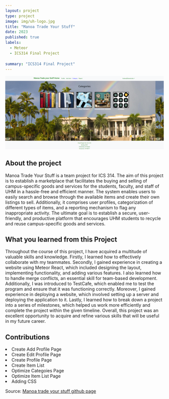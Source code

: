 ```yaml
---
layout: project
type: project
image: img/uh-logo.jpg
title: "Manoa Trade Your Stuff"
date: 2023
published: true
labels:
  - Meteor
  - ICS314 Final Project
  
summary: "ICS314 Final Project"
---
```

<img class="img-fluid" src="../img/manoa-trade-your-stuff.png">

## About the project
Manoa Trade Your Stuff is a team project for ICS 314. The aim of this project is to establish a marketplace that facilitates the buying and selling of campus-specific goods and services for the students, faculty, and staff of UHM in a hassle-free and efficient manner. The system enables users to easily search and browse through the available items and create their own listings to sell. Additionally, it comprises user profiles, categorization of different types of items, and a reporting mechanism to flag any inappropriate activity. The ultimate goal is to establish a secure, user-friendly, and productive platform that encourages UHM students to recycle and reuse campus-specific goods and services. 

## What you learned from this Project
Throughout the course of this project, I have acquired a multitude of valuable skills and knowledge. Firstly, I learned how to effectively collaborate with my teammates. Secondly, I gained experience in creating a website using Meteor React, which included designing the layout, implementing functionality, and adding various features. I also learned how to handle merge conflicts, an essential skill for team-based development. Additionally, I was introduced to TestCafe, which enabled me to test the program and ensure that it was functioning correctly. Moreover, I gained experience in deploying a website, which involved setting up a server and deploying the application to it. Lastly, I learned how to break down a project into a series of milestones, which helped us work more efficiently and complete the project within the given timeline. Overall, this project was an excellent opportunity to acquire and refine various skills that will be useful in my future career.

## Contributions
<li> Create Add Profile Page </li>
<li> Create Edit Profile Page </li>
<li> Create Profile Page </li>
<li> Create Item List </li>
<li> Optimize Categoies Page </li>
<li> Optimize Item List Page </li>
<li> Adding CSS </li>

Source: <a href="https://manoa-trade-your-stuff.github.io/"><i class="large github icon "></i>Manoa trade your stuff github page</a>







